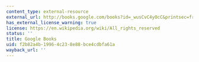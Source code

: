 ```yaml
---
content_type: external-resource
external_url: http://books.google.com/books?id=_wusCvC4yOcC&printsec=frontcover#v=onepage&q&f=false
has_external_license_warning: true
license: https://en.wikipedia.org/wiki/All_rights_reserved
status: ''
title: Google Books
uid: f2b82a4b-1996-4c23-8e88-bce4cdbfa61a
wayback_url: ''
---
```

